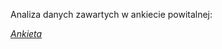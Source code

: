 Analiza danych zawartych w ankiecie powitalnej: 

*[Ankieta](https://myprojects-deployment.streamlit.app/)*